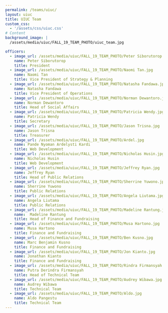 ```yaml
---
permalink: /teams/uiuc/
layout: uiuc
title: UIUC Team
custom_css:
  - '/assets/css/uiuc.css'
# Content
background_image: |
  /assets/media/uiuc/FALL_19_TEAM_PHOTO/uiuc_team.jpg

officers:
  - image_url: /assets/media/uiuc/FALL_19_TEAM_PHOTO/Peter Siborutorop.jpg
    name: Peter Siborutorop
    title: President
  - image_url: /assets/media/uiuc/FALL_19_TEAM_PHOTO/Naomi Tan.jpg
    name: Naomi Tan
    title: Vice President of Strategy & Planning
  - image_url: /assets/media/uiuc/FALL_19_TEAM_PHOTO/Natasha Fandawa.jpg
    name: Natasha Fandawa
    title: Vice President of Operations
  - image_url: /assets/media/uiuc/FALL_19_TEAM_PHOTO/Norman Dewantoro.jpg
    name: Norman Dewantoro
    title: Head of Social Affairs
  - image_url: /assets/media/uiuc/FALL_19_TEAM_PHOTO/Patricia Wendy.jpg
    name: Patricia Wendy
    title: Secretary
  - image_url: /assets/media/uiuc/FALL_19_TEAM_PHOTO/Jason Trisna.jpg
    name: Jason Trisna
    title: Treasurer
  - image_url: /assets/media/uiuc/FALL_19_TEAM_PHOTO/Ardel.jpg
    name: Pande Nyoman Ardelysti Kardi
    title: Web Development
  - image_url: /assets/media/uiuc/FALL_19_TEAM_PHOTO/Nicholas Husin.jpg
    name: Nicholas Husin
    title: Web Development
  - image_url: /assets/media/uiuc/FALL_19_TEAM_PHOTO/Jeffrey Ryan.jpg
    name: Jeffrey Ryan
    title: Head of Public Relations
  - image_url: /assets/media/uiuc/FALL_19_TEAM_PHOTO/Sherrine Yuwono.jpg
    name: Sherrine Yuwono    
    title: Public Relations
  - image_url: /assets/media/uiuc/FALL_19_TEAM_PHOTO/Angela Liutama.jpg
    name: Angela Liutama
    title: Public Relations
  - image_url: /assets/media/uiuc/FALL_19_TEAM_PHOTO/Madeline Rantung.jpg
    name:  Madeline Rantung
    title: Head of Finance and Fundraising
  - image_url: /assets/media/uiuc/FALL_19_TEAM_PHOTO/Musa Hartono.jpg
    name: Musa Hartono
    title: Finance and Fundraising
  - image_url: /assets/media/uiuc/FALL_19_TEAM_PHOTO/Ben Kusno.jpg
    name: Marc Benjamin Kusno
    title: Finance and Fundraising
  - image_url: /assets/media/uiuc/FALL_19_TEAM_PHOTO/Jon Kianto.jpg
    name: Jonathan Kianto
    title: Finance and Fundraising
  - image_url: /assets/media/uiuc/FALL_19_TEAM_PHOTO/Rindra Firmansyah.jpg
    name: Putra Derindra Firmansyah
    title: Head of Technical Team
  - image_url: /assets/media/uiuc/FALL_19_TEAM_PHOTO/Audrey Wibawa.jpg
    name: Audrey Wibawa
    title: Technical Team
  - image_url: /assets/media/uiuc/FALL_19_TEAM_PHOTO/Aldo.jpg
    name: Aldo Pangestu
    title: Technical Team
---
```

